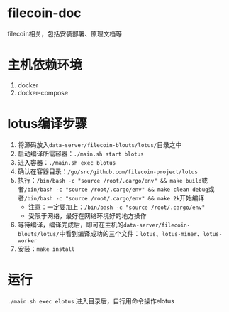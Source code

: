 # filecoin-doc
filecoin相关，包括安装部署、原理文档等

# 主机依赖环境
1. docker
2. docker-compose

# lotus编译步骤
1. 将源码放入`data-server/filecoin-blouts/lotus/`目录之中
2. 启动编译所需容器：`./main.sh start blotus`
3. 进入容器：`./main.sh exec blotus`
4. 确认在容器目录：`/go/src/github.com/filecoin-project/lotus`
5. 执行：`/bin/bash -c "source /root/.cargo/env" && make build`或者`/bin/bash -c "source /root/.cargo/env" && make clean debug`或者`/bin/bash -c "source /root/.cargo/env" && make 2k`开始编译
    * 注意：一定要加上：`/bin/bash -c "source /root/.cargo/env"`
    * 受限于网络，最好在网络环境好的地方操作
6. 等待编译，编译完成后，即可在主机的`data-server/filecoin-blouts/lotus/`中看到编译成功的三个文件：`lotus`、`lotus-miner`、`lotus-worker`
7. 安装：`make install`

# 运行
`./main.sh exec elotus`
进入目录后，自行用命令操作elotus